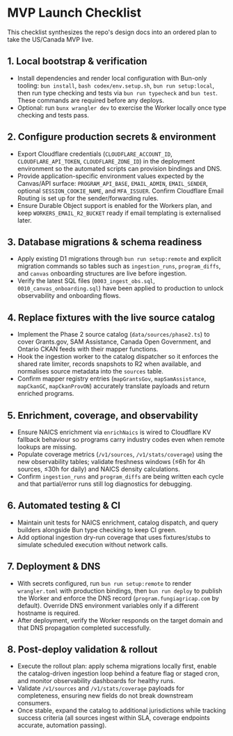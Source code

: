 # MVP Launch Checklist

This checklist synthesizes the repo's design docs into an ordered plan to take the US/Canada MVP live.

## 1. Local bootstrap & verification
- Install dependencies and render local configuration with Bun-only tooling: `bun install`, `bash codex/env.setup.sh`, `bun run setup:local`, then run type checking and tests via `bun run typecheck` and `bun test`. These commands are required before any deploys. 
- Optional: run `bunx wrangler dev` to exercise the Worker locally once type checking and tests pass.

## 2. Configure production secrets & environment
- Export Cloudflare credentials (`CLOUDFLARE_ACCOUNT_ID`, `CLOUDFLARE_API_TOKEN`, `CLOUDFLARE_ZONE_ID`) in the deployment environment so the automated scripts can provision bindings and DNS.
- Provide application-specific environment values expected by the Canvas/API surface: `PROGRAM_API_BASE`, `EMAIL_ADMIN`, `EMAIL_SENDER`, optional `SESSION_COOKIE_NAME`, and `MFA_ISSUER`. Confirm Cloudflare Email Routing is set up for the sender/forwarding rules.
- Ensure Durable Object support is enabled for the Workers plan, and keep `WORKERS_EMAIL_R2_BUCKET` ready if email templating is externalised later.

## 3. Database migrations & schema readiness
- Apply existing D1 migrations through `bun run setup:remote` and explicit migration commands so tables such as `ingestion_runs`, `program_diffs`, and `canvas` onboarding structures are live before ingestion.
- Verify the latest SQL files (`0003_ingest_obs.sql`, `0010_canvas_onboarding.sql`) have been applied to production to unlock observability and onboarding flows.

## 4. Replace fixtures with the live source catalog
- Implement the Phase 2 source catalog (`data/sources/phase2.ts`) to cover Grants.gov, SAM Assistance, Canada Open Government, and Ontario CKAN feeds with their mapper functions.
- Hook the ingestion worker to the catalog dispatcher so it enforces the shared rate limiter, records snapshots to R2 when available, and normalises source metadata into the `sources` table.
- Confirm mapper registry entries (`mapGrantsGov`, `mapSamAssistance`, `mapCkanGC`, `mapCkanProvON`) accurately translate payloads and return enriched programs.

## 5. Enrichment, coverage, and observability
- Ensure NAICS enrichment via `enrichNaics` is wired to Cloudflare KV fallback behaviour so programs carry industry codes even when remote lookups are missing.
- Populate coverage metrics (`/v1/sources`, `/v1/stats/coverage`) using the new observability tables; validate freshness windows (≤6h for 4h sources, ≤30h for daily) and NAICS density calculations.
- Confirm `ingestion_runs` and `program_diffs` are being written each cycle and that partial/error runs still log diagnostics for debugging.

## 6. Automated testing & CI
- Maintain unit tests for NAICS enrichment, catalog dispatch, and query builders alongside Bun type checking to keep CI green.
- Add optional ingestion dry-run coverage that uses fixtures/stubs to simulate scheduled execution without network calls.

## 7. Deployment & DNS
- With secrets configured, run `bun run setup:remote` to render `wrangler.toml` with production bindings, then `bun run deploy` to publish the Worker and enforce the DNS record (`program.fungiagricap.com` by default). Override DNS environment variables only if a different hostname is required.
- After deployment, verify the Worker responds on the target domain and that DNS propagation completed successfully.

## 8. Post-deploy validation & rollout
- Execute the rollout plan: apply schema migrations locally first, enable the catalog-driven ingestion loop behind a feature flag or staged cron, and monitor observability dashboards for healthy runs.
- Validate `/v1/sources` and `/v1/stats/coverage` payloads for completeness, ensuring new fields do not break downstream consumers.
- Once stable, expand the catalog to additional jurisdictions while tracking success criteria (all sources ingest within SLA, coverage endpoints accurate, automation passing).

